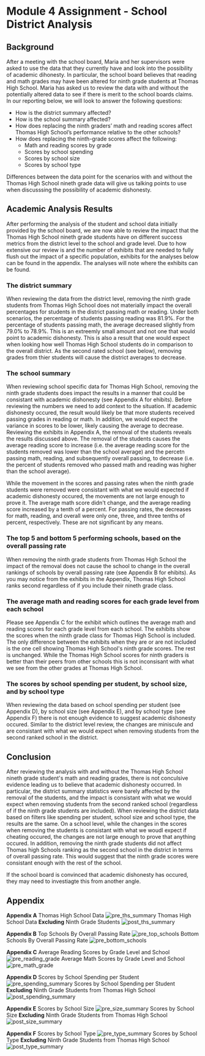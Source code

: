 # Module 4 Assignment - School District Analysis

## Background
After a meeting with the school board, Maria and her supervisors were asked to use the data that they currently have and look into the possibility of academic dihonesty. In particular, the school board believes that reading and math grades may have been altered for ninth grade students at Thomas High School. Maria has asked us to review the data with and without the potentially altered data to see if there is merit to the school boards claims. In our reporting below, we will look to answer the following questions:

- How is the district summary affected?
- How is the school summary affected?
- How does replacing the ninth graders’ math and reading scores affect Thomas High School’s performance relative to the other schools?
- How does replacing the ninth-grade scores affect the following:
	- Math and reading scores by grade
	- Scores by school spending
	- Scores by school size
	- Scores by school type

Differences between the data point for the scenarios with and without the Thomas High School nineth grade data will give us talking points to use when discusssing the possibility of academic dishonesty.

## Academic Analysis Results
After performing the analysis of the student and school data initially provided by the school board, we are now able to review the impact that the Thomas High School nineth grade students have on different success metrics from the district level to the school and grade level. Due to how extensive our review is and the number of exhibits that are needed to fully flush out the impact of a specific population, exhibits for the analyses below can be found in the appendix. The analyses will note where the exhibits can be found.

### The district summary
When reviewing the data from the district level, removing the ninth grade students from Thomas High School does not materially impact the overall percentages for students in the district passing math or reading. Under both scenarios, the percentage of students passing reading was 81.9%. For the percentage of students passing math, the average decreased slightly from 79.0% to 78.9%. This is an extreemly small amount and not one that would point to academic dishonesty. This is also a result that one would expect when looking how well Thomas High School students do in comparison to the overall district. As the second rated school (see below), removing grades from thier students will cause the district averages to decrease.

### The school summary
When reviewing school specific data for Thomas High School, removing the ninth grade students does impact the results in a manner that could be consistant with academic dishonesty (see Appendix A for ehibits). Before reviewing the numbers we need to add context to the situation. If academic dishonesty occured, the result would likely be that more students received passing grades in reading or math. In addition, we would expect the variance in scores to be lower, likely causing the average to decrease. Reviewing the exhibits in Appendix A, the removal of the students reveals the results discussed above. The removal of the students causes the average reading score to increase (i.e. the average reading score for the students removed was lower than the school average) and the percetn passing math, reading, and subsequently overall passing, to decrease (i.e. the percent of students removed who passed math and reading was higher than the school average). 

While the movement in the scores and passing rates when the ninth grade students were removed were consistant with what we would expected if academic dishonesty occured, the movements are not large enough to prove it. The average math score didn't change, and the average reading score increased by a tenth of a percent. For passing rates, the decreases for math, reading, and overall were only one, three, and three tenths of percent, respectively. These are not significant by any means.

### The top 5 and bottom 5 performing schools, based on the overall passing rate
When removing the ninth grade students from Thomas High School the impact of the removal does not cause the school to change in the overall rankings of schools by overall passing rate (see Appendix B for ehibits). As you may notice from the exhibits in the Appendix, Thomas High School ranks second regardless of if you include their nineth grade class.

### The average math and reading scores for each grade level from each school
Please see Appendix C for the exhibit which outlines the average math and reading scores for each grade level from each school. The exhibits show the scores when the ninth grade class for Thomas High School is included. The only difference between the exhibits when they are or are not included is the one cell showing Thomas High School's ninth grade scores. The rest is unchanged. While the Thomas High School scores for ninth graders is better than their peers from other schools this is not inconsisant with what we see from the other grades at Thomas High School.

### The scores by school spending per student, by school size, and by school type
When reviewing the data based on school spending per student (see Appendix D), by school size (see Appendix E), and by school type (see Appendix F) there is not enough evidence to suggest academic dishonesty occured. Similar to the district level review, the changes are miniscule and are consistant with what we would expect when removing students from the second ranked school in the district.

## Conclusion
After reviewing the analysis with and without the Thomas High School nineth grade student's math and reading grades, there is not conculsive evidence leading us to believe that academic dishonesty occurred. In particular, the district summary statistics were barely affected by the removal of the students, and the impact is consistant with what we would expect when removing students from the second ranked school (regardless of if the ninth grade students are included). When reviewing the district data based on filters like spending per student, school size and school type, the results are the same. On a school level, while the changes in the scores when removing the students is consistant with what we woudl expect if cheating occured, the changes are not large enough to prove that anything occured. In addition, removing the ninth grade students did not affect Thomas high Schools ranking as the second school in the district in terms of overall passing rate. This would suggest that the ninth grade scores were consistant enough with the rest of the school.  

If the school board is convinced that academic dishonesty has occured, they may need to investiagte this from another angle.

## Appendix
**Appendix A**
Thomas High School Data
![pre_ths_summary](https://github.com/kjminges/School_District_Analysis/blob/main/Resources/pre_ths_summary.png)
Thomas High School Data **Excluding** Ninth Grade Students
![post_ths_summary](https://github.com/kjminges/School_District_Analysis/blob/main/Resources/post_ths_summary.png)

**Appendix B**
Top Schools By Overall Passing Rate
![pre_top_schools](https://github.com/kjminges/School_District_Analysis/blob/main/Resources/pre_top_schools.png)
Bottom Schools By Overall Passing Rate
![pre_bottom_schools](https://github.com/kjminges/School_District_Analysis/blob/main/Resources/pre_bottom_schools.png)

**Appendix C**
Average Reading Scores by Grade Level and School
![pre_reading_grade](https://github.com/kjminges/School_District_Analysis/blob/main/Resources/pre_reading_grade.png)
Average Math Scores by Grade Level and School
![pre_math_grade](https://github.com/kjminges/School_District_Analysis/blob/main/Resources/pre_math_grade.png)

**Appendix D**
Scores by School Spending per Student
![pre_spending_summary](https://github.com/kjminges/School_District_Analysis/blob/main/Resources/pre_spending_summary.png)
Scores by School Spending per Student **Excluding** Ninth Grade Students from Thomas High School
![post_spending_summary](https://github.com/kjminges/School_District_Analysis/blob/main/Resources/post_spending_summary.png)

**Appendix E**
Scores by School Size
![pre_size_summary](https://github.com/kjminges/School_District_Analysis/blob/main/Resources/pre_size_summary.png)
Scores by School Size **Excluding** Ninth Grade Students from Thomas High School
![post_size_summary](https://github.com/kjminges/School_District_Analysis/blob/main/Resources/post_size_summary.png)

**Appendix F**
Scores by School Type
![pre_type_summary](https://github.com/kjminges/School_District_Analysis/blob/main/Resources/pre_type_summary.png)
Scores by School Type **Excluding** Ninth Grade Students from Thomas High School
![post_type_summary](https://github.com/kjminges/School_District_Analysis/blob/main/Resources/post_type_summary.png)